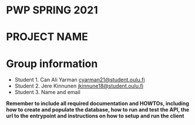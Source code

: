 # PWP SPRING 2021
# PROJECT NAME
# Group information
* Student 1. Can Ali Yarman cyarman21@student.oulu.fi
* Student 2. Jere Kinnunen jkinnune18@student.oulu.fi
* Student 3. Name and email

__Remember to include all required documentation and HOWTOs, including how to create and populate the database, how to run and test the API, the url to the entrypoint and instructions on how to setup and run the client__


